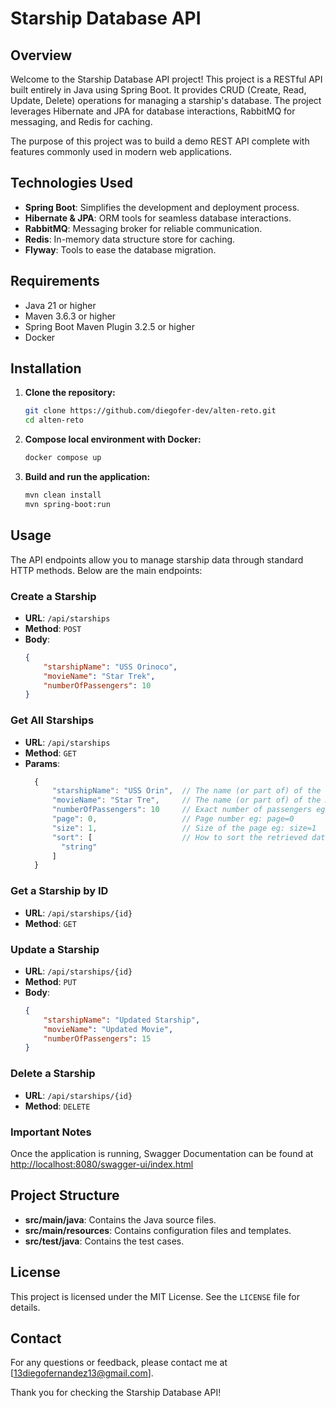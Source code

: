# Starship Database API

## Overview

Welcome to the Starship Database API project! This project is a RESTful API built entirely in Java using Spring Boot. It provides CRUD (Create, Read, Update, Delete) operations for managing a starship's database. The project leverages Hibernate and JPA for database interactions, RabbitMQ for messaging, and Redis for caching.

The purpose of this project was to build a demo REST API complete with features commonly used in modern web applications.

## Technologies Used

- **Spring Boot**: Simplifies the development and deployment process.
- **Hibernate & JPA**: ORM tools for seamless database interactions.
- **RabbitMQ**: Messaging broker for reliable communication.
- **Redis**: In-memory data structure store for caching.
- **Flyway**: Tools to ease the database migration.

## Requirements

- Java 21 or higher
- Maven 3.6.3 or higher
- Spring Boot Maven Plugin 3.2.5 or higher
- Docker

## Installation

1. **Clone the repository:**
    ```sh
    git clone https://github.com/diegofer-dev/alten-reto.git
    cd alten-reto
    ```

2. **Compose local environment with Docker:**
    ```sh
    docker compose up
    ```

3. **Build and run the application:**
    ```sh
    mvn clean install
    mvn spring-boot:run
    ```

## Usage

The API endpoints allow you to manage starship data through standard HTTP methods. Below are the main endpoints:

### Create a Starship
- **URL**: `/api/starships`
- **Method**: `POST`
- **Body**:
    ```json
    {
        "starshipName": "USS Orinoco",
        "movieName": "Star Trek",
        "numberOfPassengers": 10
    }
    ```

### Get All Starships
- **URL**: `/api/starships`
- **Method**: `GET`
- **Params**:
  ```javascript
    {
        "starshipName": "USS Orin",  // The name (or part of) of the ship eg: starshipName=USS%20Orin
        "movieName": "Star Tre",     // The name (or part of) of the movie eg: movieName=Star%20Tre
        "numberOfPassengers": 10     // Exact number of passengers eg: numberOfPassengers=10
        "page": 0,                   // Page number eg: page=0
        "size": 1,                   // Size of the page eg: size=1
        "sort": [                    // How to sort the retrieved data. eg: sort=numberOfPassengers,asc&sort=movieName,desc
          "string"
        ]
    }
    ```

### Get a Starship by ID
- **URL**: `/api/starships/{id}`
- **Method**: `GET`

### Update a Starship
- **URL**: `/api/starships/{id}`
- **Method**: `PUT`
- **Body**:
    ```json
    {
        "starshipName": "Updated Starship",
        "movieName": "Updated Movie",
        "numberOfPassengers": 15
    }
    ```

### Delete a Starship
- **URL**: `/api/starships/{id}`
- **Method**: `DELETE`

### Important Notes
Once the application is running, Swagger Documentation can be found at [http://localhost:8080/swagger-ui/index.html](http://localhost:8080/swagger-ui/index.html)

## Project Structure

- **src/main/java**: Contains the Java source files.
- **src/main/resources**: Contains configuration files and templates.
- **src/test/java**: Contains the test cases.


## License

This project is licensed under the MIT License. See the `LICENSE` file for details.

## Contact

For any questions or feedback, please contact me at [13diegofernandez13@gmail.com].

Thank you for checking the Starship Database API!
